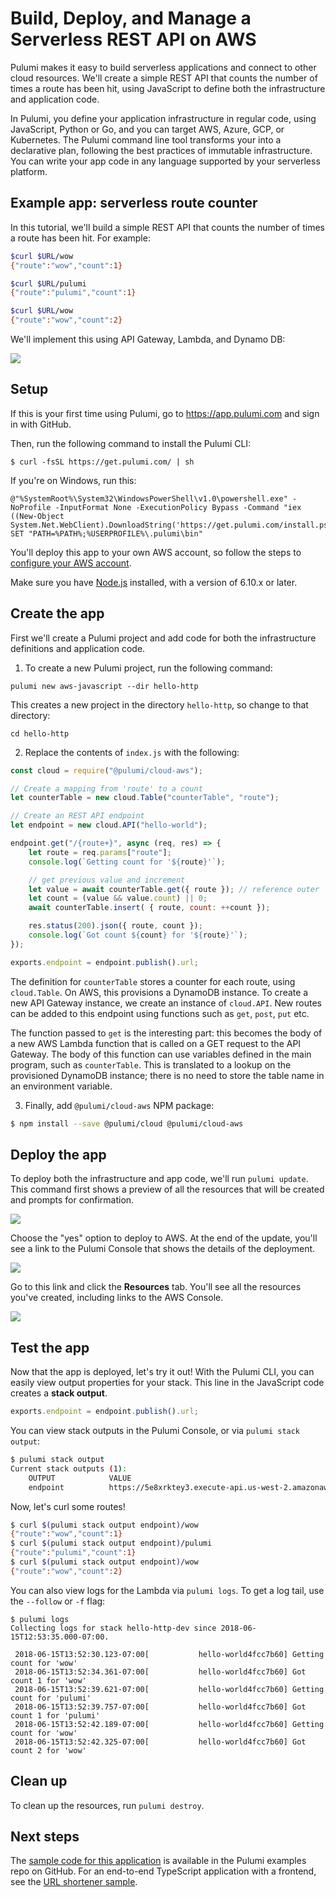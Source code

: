 # Build, Deploy, and Manage a Serverless REST API on AWS

Pulumi makes it easy to build serverless applications and connect to other cloud resources. We'll create a simple REST API that counts the number of times a route has been hit, using JavaScript to define both the infrastructure and application code.

In Pulumi, you define your application infrastructure in regular code, using JavaScript, Python or Go, and you can target AWS, Azure, GCP, or Kubernetes. The Pulumi command line tool transforms your into a declarative plan, following the best practices of immutable infrastructure. You can write your app code in any language supported by your serverless platform. 

## Example app: serverless route counter

In this tutorial, we'll build a simple REST API that counts the number of times a route has been hit. For example:

```bash
$curl $URL/wow
{"route":"wow","count":1}

$curl $URL/pulumi
{"route":"pulumi","count":1}

$curl $URL/wow
{"route":"wow","count":2}
```

We'll implement this using API Gateway, Lambda, and Dynamo DB:

![](counter-arch.png)

## Setup

If this is your first time using Pulumi, go to https://app.pulumi.com and sign in with GitHub.

Then, run the following command to install the Pulumi CLI:

```
$ curl -fsSL https://get.pulumi.com/ | sh
```

If you're on Windows, run this:

```
@"%SystemRoot%\System32\WindowsPowerShell\v1.0\powershell.exe" -NoProfile -InputFormat None -ExecutionPolicy Bypass -Command "iex ((New-Object System.Net.WebClient).DownloadString('https://get.pulumi.com/install.ps1'))" 
SET "PATH=%PATH%;%USERPROFILE%\.pulumi\bin"
```

You'll deploy this app to your own AWS account, so follow the steps to [configure your AWS account](https://pulumi.io/install/aws.html).

Make sure you have [Node.js](https://nodejs.org/en/download/) installed, with a version of 6.10.x or later.

## Create the app

First we'll create a Pulumi project and add code for both the infrastructure definitions and application code.

1. To create a new Pulumi project, run the following command:

  ```
  pulumi new aws-javascript --dir hello-http
  ```

  This creates a new project in the directory `hello-http`, so change to that directory:

  ```
  cd hello-http
  ```

2.  Replace the contents of `index.js` with the following:

  ```javascript
  const cloud = require("@pulumi/cloud-aws");

  // Create a mapping from 'route' to a count
  let counterTable = new cloud.Table("counterTable", "route");

  // Create an REST API endpoint
  let endpoint = new cloud.API("hello-world");

  endpoint.get("/{route+}", async (req, res) => {
      let route = req.params["route"];
      console.log(`Getting count for '${route}'`);

      // get previous value and increment
      let value = await counterTable.get({ route }); // reference outer `counterTable` object
      let count = (value && value.count) || 0;
      await counterTable.insert( { route, count: ++count });

      res.status(200).json({ route, count });
      console.log(`Got count ${count} for '${route}'`);
  });

  exports.endpoint = endpoint.publish().url;
  ```

The definition for `counterTable` stores a counter for each route, using `cloud.Table`. On AWS, this provisions a DynamoDB instance. To create a new API Gateway instance, we create an instance of `cloud.API`. New routes can be added to this endpoint using functions such as `get`, `post`, `put` etc.

The function passed to `get` is the interesting part: this becomes the body of a new AWS Lambda function that is called on a GET request to the API Gateway. The body of this function can use variables defined in the main program, such as `counterTable`. This is translated to a lookup on the provisioned DynamoDB instance; there is no need to store the table name in an environment variable.

3. Finally, add `@pulumi/cloud-aws` NPM package: 

  ```bash
  $ npm install --save @pulumi/cloud @pulumi/cloud-aws
  ```

## Deploy the app

To deploy both the infrastructure and app code, we'll run `pulumi update`. This command first shows a preview of all the resources that will be created and prompts for confirmation.

![](pulumi-update-preview.png)

Choose the "yes" option to deploy to AWS. At the end of the update, you'll see a link to the Pulumi Console that shows the details of the deployment.

![](pulumi-update-complete.png)

Go to this link and click the **Resources** tab. You'll see all the resources you've created, including links to the AWS Console.

![](console-resources-tab.png)

## Test the app

Now that the app is deployed, let's try it out! With the Pulumi CLI, you can easily view output properties for your stack. This line in the JavaScript code creates a __stack output__.

```js
exports.endpoint = endpoint.publish().url;
```

You can view stack outputs in the Pulumi Console, or via `pulumi stack output`:

```bash
$ pulumi stack output 
Current stack outputs (1):
    OUTPUT            VALUE
    endpoint          https://5e8xrktey3.execute-api.us-west-2.amazonaws.com/stage/
```

Now, let's curl some routes!

```bash
$ curl $(pulumi stack output endpoint)/wow
{"route":"wow","count":1}
$ curl $(pulumi stack output endpoint)/pulumi
{"route":"pulumi","count":1}
$ curl $(pulumi stack output endpoint)/wow
{"route":"wow","count":2}
```

You can also view logs for the Lambda via `pulumi logs`. To get a log tail, use the `--follow` or `-f` flag:

```
$ pulumi logs
Collecting logs for stack hello-http-dev since 2018-06-15T12:53:35.000-07:00.

 2018-06-15T13:52:30.123-07:00[           hello-world4fcc7b60] Getting count for 'wow'
 2018-06-15T13:52:34.361-07:00[           hello-world4fcc7b60] Got count 1 for 'wow'
 2018-06-15T13:52:39.621-07:00[           hello-world4fcc7b60] Getting count for 'pulumi'
 2018-06-15T13:52:39.757-07:00[           hello-world4fcc7b60] Got count 1 for 'pulumi'
 2018-06-15T13:52:42.189-07:00[           hello-world4fcc7b60] Getting count for 'wow'
 2018-06-15T13:52:42.325-07:00[           hello-world4fcc7b60] Got count 2 for 'wow'
```

## Clean up

To clean up the resources, run `pulumi destroy`.

## Next steps

The [sample code for this application](https://github.com/pulumi/examples/tree/master/cloud-js-httpendpoint) is available in the Pulumi examples repo on GitHub. For an end-to-end TypeScript application with a frontend, see the [URL shortener sample](https://github.com/pulumi/examples/tree/master/cloud-ts-url-shortener).

